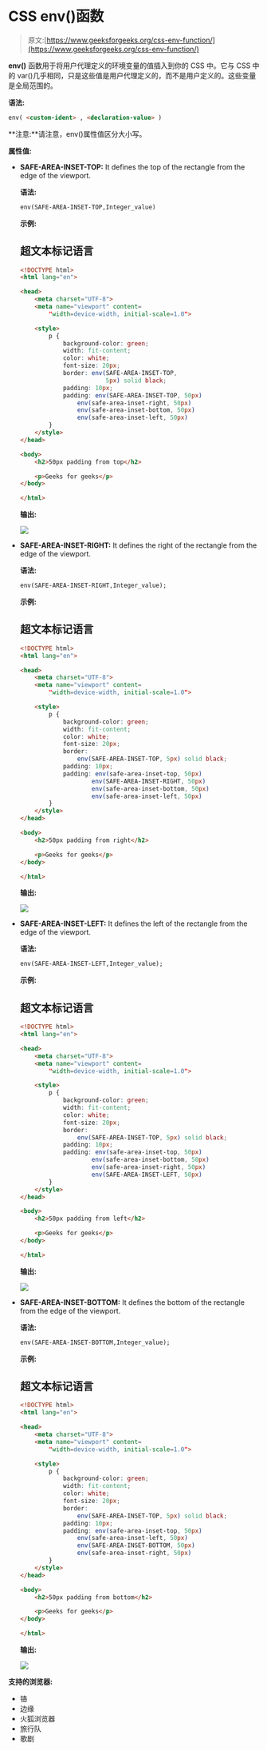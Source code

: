 # CSS env()函数

> 原文:[https://www.geeksforgeeks.org/css-env-function/](https://www.geeksforgeeks.org/css-env-function/)

**env()** 函数用于将用户代理定义的环境变量的值插入到你的 CSS 中。它与 CSS 中的 var()几乎相同，只是这些值是用户代理定义的，而不是用户定义的。这些变量是全局范围的。

**语法:**

```html
env( <custom-ident> , <declaration-value> )

```

**注意:**请注意，env()属性值区分大小写。

**属性值:**

*   **SAFE-AREA-INSET-TOP:** It defines the top of the rectangle from the edge of the viewport.

    **语法:**

    ```html
    env(SAFE-AREA-INSET-TOP,Integer_value)

    ```

    **示例:**

    ## 超文本标记语言

    ```html
    <!DOCTYPE html>
    <html lang="en">

    <head>
        <meta charset="UTF-8">
        <meta name="viewport" content=
            "width=device-width, initial-scale=1.0">

        <style>
            p {
                background-color: green;
                width: fit-content;
                color: white;
                font-size: 20px;
                border: env(SAFE-AREA-INSET-TOP, 
                            5px) solid black;
                padding: 10px;
                padding: env(SAFE-AREA-INSET-TOP, 50px) 
                    env(safe-area-inset-right, 50px) 
                    env(safe-area-inset-bottom, 50px) 
                    env(safe-area-inset-left, 50px)
            }
        </style>
    </head>

    <body>
        <h2>50px padding from top</h2>

        <p>Geeks for geeks</p>
    </body>

    </html>
    ```

    **输出:**

    ![](img/76948f411d4f42ad633e8c4933f59b54.png)

*   **SAFE-AREA-INSET-RIGHT:** It defines the right of the rectangle from the edge of the viewport.

    **语法:**

    ```html
    env(SAFE-AREA-INSET-RIGHT,Integer_value);
    ```

    **示例:**

    ## 超文本标记语言

    ```html
    <!DOCTYPE html>
    <html lang="en">

    <head>
        <meta charset="UTF-8">
        <meta name="viewport" content=
            "width=device-width, initial-scale=1.0">

        <style>
            p {
                background-color: green;
                width: fit-content;
                color: white;
                font-size: 20px;
                border:
                    env(SAFE-AREA-INSET-TOP, 5px) solid black;
                padding: 10px;
                padding: env(safe-area-inset-top, 50px) 
                        env(SAFE-AREA-INSET-RIGHT, 50px) 
                        env(safe-area-inset-bottom, 50px) 
                        env(safe-area-inset-left, 50px)
            }
        </style>
    </head>

    <body>
        <h2>50px padding from right</h2>

        <p>Geeks for geeks</p>
    </body>

    </html>
    ```

    **输出:**

    ![](img/25f9e82f0b3efe6dcb11c9f7aa705d58.png)

*   **SAFE-AREA-INSET-LEFT:** It defines the left of the rectangle from the edge of the viewport.

    **语法:**

    ```html
    env(SAFE-AREA-INSET-LEFT,Integer_value);

    ```

    **示例:**

    ## 超文本标记语言

    ```html
    <!DOCTYPE html>
    <html lang="en">

    <head>
        <meta charset="UTF-8">
        <meta name="viewport" content=
            "width=device-width, initial-scale=1.0">

        <style>
            p {
                background-color: green;
                width: fit-content;
                color: white;
                font-size: 20px;
                border:
                    env(SAFE-AREA-INSET-TOP, 5px) solid black;
                padding: 10px;
                padding: env(safe-area-inset-top, 50px) 
                        env(safe-area-inset-bottom, 50px) 
                        env(safe-area-inset-right, 50px) 
                        env(SAFE-AREA-INSET-LEFT, 50px)
            }
        </style>
    </head>

    <body>
        <h2>50px padding from left</h2>

        <p>Geeks for geeks</p>
    </body>

    </html>
    ```

    **输出:**

    ![](img/b323ccc04e46a0bd3f411133a315fd1a.png)

*   **SAFE-AREA-INSET-BOTTOM:** It defines the bottom of the rectangle from the edge of the viewport.

    **语法:**

    ```html
    env(SAFE-AREA-INSET-BOTTOM,Integer_value);
    ```

    **示例:**

    ## 超文本标记语言

    ```html
    <!DOCTYPE html>
    <html lang="en">

    <head>
        <meta charset="UTF-8">
        <meta name="viewport" content=
            "width=device-width, initial-scale=1.0">

        <style>
            p {
                background-color: green;
                width: fit-content;
                color: white;
                font-size: 20px;
                border:
                    env(SAFE-AREA-INSET-TOP, 5px) solid black;
                padding: 10px;
                padding: env(safe-area-inset-top, 50px) 
                    env(safe-area-inset-left, 50px) 
                    env(SAFE-AREA-INSET-BOTTOM, 50px) 
                    env(safe-area-inset-right, 50px)
            }
        </style>
    </head>

    <body>
        <h2>50px padding from bottom</h2>

        <p>Geeks for geeks</p>
    </body>

    </html>
    ```

    **输出:**

    ![](img/9256ab4486f224982be33deb545e9f07.png)

**支持的浏览器:**

*   铬
*   边缘
*   火狐浏览器
*   旅行队
*   歌剧